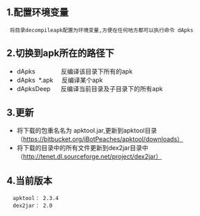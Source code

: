  

## 1.配置环境变量
     将目录decompileapk配置为环境变量,方便在任何地方都可以执行命令 dApks
## 2.切换到apk所在的路径下
* dApks &nbsp;&nbsp;&nbsp;&nbsp;&nbsp;&nbsp;&nbsp;&nbsp;&nbsp;&nbsp;&nbsp;&nbsp;&nbsp;&nbsp;反编译该目录下所有的apk
* dApks &nbsp;*.apk &nbsp;&nbsp;&nbsp; 反编译某个apk
* dApksDeep &nbsp;&nbsp;&nbsp;&nbsp;   反编译当前目录及子目录下的所有apk
## 3.更新
* 将下载的包重名名为 apktool.jar,更新到apktool目录 （https://bitbucket.org/iBotPeaches/apktool/downloads）
* 将下载的目录中的所有文件更新到dex2jar目录中 （http://tenet.dl.sourceforge.net/project/dex2jar）
## 4.当前版本
      apktool： 2.3.4 
      dex2jar： 2.0


